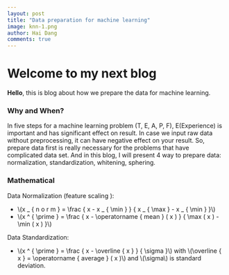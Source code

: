 ```yaml
---
layout: post
title: "Data preparation for machine learning"
image: knn-1.png
author: Hai Dang
comments: true
---
```

# Welcome to my next blog
**Hello**, this is blog about how we prepare the data for machine learning.
### Why and When? 
In five steps for a machine learning problem (T, E, A, P, F), E(Experience) is important and has significant effect on result. In case we input raw data without preprocessing, it can have negative effect on your result. So, prepare data first is really necessary for the problems that have complicated data set. And in this blog, I will present 4 way to prepare data: normalization, standardization, whitening, sphering.

### Mathematical
Data Normalization (feature scaling ):
* \\(x _ { n o r m } = \frac { x - x _ { \min } } { x _ { \max } - x _ { \min } }\\) 
* \\(x ^ { \prime } = \frac { x - \operatorname { mean } ( x ) } { \max ( x ) - \min ( x ) }\\)

Data Standardization:
* \\(x ^ { \prime } = \frac { x - \overline { x } } { \sigma }\\) with \\(\overline { x } = \operatorname { average } ( x )\\) and \\(\sigma\\) is standard deviation.

